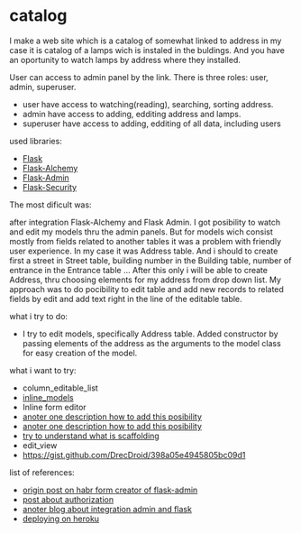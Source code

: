 # catalog

I make a web site which is a catalog of somewhat linked to address
in my case it is catalog of a lamps wich is instaled in the buldings.
And you have an oportunity to watch lamps by address where they installed.

User can access to admin panel by the link.
There is three roles: user, admin, superuser.
- user have access to watching(reading), searching, sorting address. 
- admin have access to adding, edditing  address and lamps.
- superuser have access to adding, edditing of all data, including users



used libraries:
- [Flask](https://flask.palletsprojects.com/en/2.0.x/)
- [Flask-Alchemy](https://flask-sqlalchemy.palletsprojects.com/en/2.x/)
- [Flask-Admin](https://flask-admin.readthedocs.io/en/latest/)
- [Flask-Security](https://flask-security-too.readthedocs.io/en/stable/)



The most dificult was:

after integration Flask-Alchemy and Flask Admin.
I got posibility to watch and edit my models thru the admin panels.
But for models wich consist mostly from fields related to another tables it was a problem with friendly user experience.
In my case it was Address table. And i should to create first a street in Street table, building number in the Building table, number of entrance in the Entrance table ...
After this only i will be able to create Address, thru choosing elements for my address from drop down list.
My approach was to do pocibility to edit table and add new records to related fields by edit and add text right in the line of the editable table.

what i try to do:
- I try to edit models, specifically Address table. 
Added constructor by passing elements of the address as the arguments to the model class for easy creation of the model.

what i want to try:
- column_editable_list
- [inline_models](https://flask-admin.readthedocs.io/en/v1.4.0/api/mod_contrib_sqla/#flask_admin.contrib.sqla.ModelView.inline_models)
- Inline form editor
- [anoter one description how to add this posibility](https://wordpressify.ru/2018/09/flask-admin-hacks-for-many-to-many-relationships/)
- [anoter one description how to add this posibility](https://chase-seibert.github.io/blog/2015/09/25/flask-admin-list-edit-one-to-many.html)
- [try to understand what is scaffolding](https://flask-admin.readthedocs.io/en/v1.4.0/advanced/#overriding-the-form-scaffolding)
- edit_view
- https://gist.github.com/DrecDroid/398a05e4945805bc09d1




list of references:
- [origin post on habr form creator of flask-admin](https://habr.com/ru/post/148765/)
- [post about authorization](https://ploshadka.net/flask-delaem-avtorizaciju-na-sajjte/)
- [anoter blog about integration admin and flask](https://russianblogs.com/article/37171301805/)
- [deploying on heroku](https://realpython.com/flask-by-example-part-1-project-setup/)
